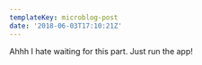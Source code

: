 ```yaml
---
templateKey: microblog-post
date: '2018-06-03T17:10:21Z'
---
```


Ahhh I hate waiting for this part. Just run the app!

<img src="/wp-content/uploads/2018/06/e4091973e8974bc8b49d4b4f9a61debc.jpg" width="nan" height="0" />

